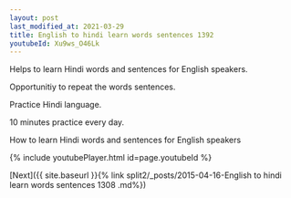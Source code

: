 ```yaml
---
layout: post
last_modified_at: 2021-03-29
title: English to hindi learn words sentences 1392 
youtubeId: Xu9ws_O46Lk
---
```

 
 
Helps to learn Hindi words and sentences for English speakers.

Opportunitiy to repeat the words sentences. 

Practice Hindi language. 
 
10 minutes practice every day. 
 
How to learn Hindi words and sentences for English speakers 
 
{% include youtubePlayer.html id=page.youtubeId %}
 
 
[Next]({{ site.baseurl }}{% link  split2/_posts/2015-04-16-English to hindi learn words sentences 1308 .md%})
 
